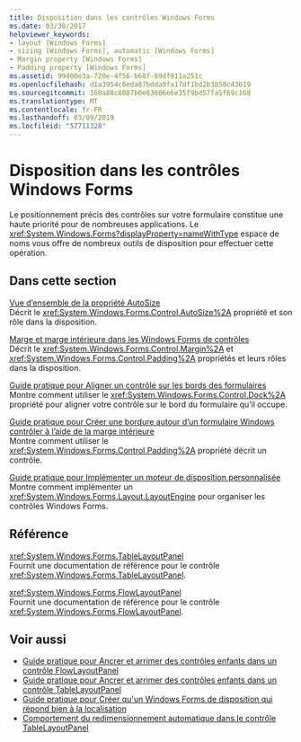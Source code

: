 ```yaml
---
title: Disposition dans les contrôles Windows Forms
ms.date: 03/30/2017
helpviewer_keywords:
- layout [Windows Forms]
- sizing [Windows Forms], automatic [Windows Forms]
- Margin property [Windows Forms]
- Padding property [Windows Forms]
ms.assetid: 99400e3a-720e-4f56-b68f-89df911a251c
ms.openlocfilehash: d1a3954c8eda87bdda9fa17df1bd2b3858c43619
ms.sourcegitcommit: 160a88c8087b0e63606e6e35f9bd57fa5f69c168
ms.translationtype: MT
ms.contentlocale: fr-FR
ms.lasthandoff: 03/09/2019
ms.locfileid: "57711328"
---
```

# <a name="layout-in-windows-forms-controls"></a>Disposition dans les contrôles Windows Forms

Le positionnement précis des contrôles sur votre formulaire constitue une haute priorité pour de nombreuses applications. Le <xref:System.Windows.Forms?displayProperty=nameWithType> espace de noms vous offre de nombreux outils de disposition pour effectuer cette opération.

## <a name="in-this-section"></a>Dans cette section

[Vue d’ensemble de la propriété AutoSize](autosize-property-overview.md)\
Décrit le <xref:System.Windows.Forms.Control.AutoSize%2A> propriété et son rôle dans la disposition.

[Marge et marge intérieure dans les Windows Forms de contrôles](margin-and-padding-in-windows-forms-controls.md)\
Décrit le <xref:System.Windows.Forms.Control.Margin%2A> et <xref:System.Windows.Forms.Control.Padding%2A> propriétés et leurs rôles dans la disposition.

[Guide pratique pour Aligner un contrôle sur les bords des formulaires](how-to-align-a-control-to-the-edges-of-forms.md)\
Montre comment utiliser le <xref:System.Windows.Forms.Control.Dock%2A> propriété pour aligner votre contrôle sur le bord du formulaire qu’il occupe.

[Guide pratique pour Créer une bordure autour d’un formulaire Windows contrôler à l’aide de la marge intérieure](how-to-create-a-border-around-a-windows-forms-control-using-padding.md)\
Montre comment utiliser le <xref:System.Windows.Forms.Control.Padding%2A> propriété décrit un contrôle.

[Guide pratique pour Implémenter un moteur de disposition personnalisée](how-to-implement-a-custom-layout-engine.md)\
Montre comment implémenter un <xref:System.Windows.Forms.Layout.LayoutEngine> pour organiser les contrôles Windows Forms.

## <a name="reference"></a>Référence

<xref:System.Windows.Forms.TableLayoutPanel>\
Fournit une documentation de référence pour le contrôle <xref:System.Windows.Forms.TableLayoutPanel>.

<xref:System.Windows.Forms.FlowLayoutPanel>\
Fournit une documentation de référence pour le contrôle <xref:System.Windows.Forms.FlowLayoutPanel>.

## <a name="see-also"></a>Voir aussi

- [Guide pratique pour Ancrer et arrimer des contrôles enfants dans un contrôle FlowLayoutPanel](how-to-anchor-and-dock-child-controls-in-a-flowlayoutpanel-control.md)
- [Guide pratique pour Ancrer et arrimer des contrôles enfants dans un contrôle TableLayoutPanel](how-to-anchor-and-dock-child-controls-in-a-tablelayoutpanel-control.md)
- [Guide pratique pour Créer qu'un Windows Forms de disposition qui répond bien à la localisation](how-to-design-a-windows-forms-layout-that-responds-well-to-localization.md)
- [Comportement du redimensionnement automatique dans le contrôle TableLayoutPanel](autosize-behavior-in-the-tablelayoutpanel-control.md)
